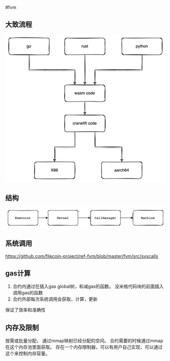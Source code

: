#fvm

## 大致流程

![](./images/exec.png "执行流程")

## 结构

![](./images/struct.png "结构")

## 系统调用

https://github.com/filecoin-project/ref-fvm/blob/master/fvm/src/syscalls

## gas计算 

1. 合约内通过在插入gas global树，和减gas的函数。 没米格代码块的前面插入调用gas的函数
2. 合约外部每次系统调用会获取，计算，更新

保证了效率和准确性

## 内存及限制

按需或批量分配， 通过mmap映射已经分配的空间。 合约需要的时候通过mmap在这个内存池里面获取。
存在一个内存限制器，可以有用户自己实现，可以通过这个来控制内存容量。
